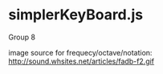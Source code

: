 # simplerKeyBoard.js
Group 8

image source for frequecy/octave/notation: http://sound.whsites.net/articles/fadb-f2.gif
